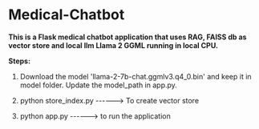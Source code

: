 # Medical-Chatbot

**This is a Flask medical chatbot application that uses RAG, FAISS db as vector store and local llm Llama 2 GGML running in local CPU.**

**Steps:**

1. Download the model 'llama-2-7b-chat.ggmlv3.q4_0.bin' and keep it in model folder. Update the model_path in app.py.

2. python store_index.py ------> To create vector store

3. python app.py ------> to run the application